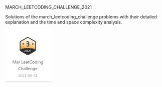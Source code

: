  MARCH_LEETCODING_CHALLENGE_2021
 
 
 Solutions of the march_leetcoding_challenge problems with their detailed explanation and the time and space complexity analysis.



![Image description](https://github.com/kanchan1910/March-Leetcoding-challenge-2021/blob/master/3.png)
